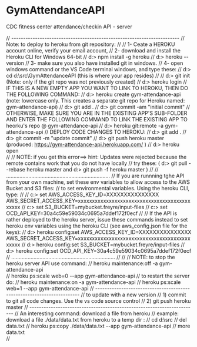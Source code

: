 # GymAttendanceAPI
CDC fitness center attendance/checkin API - server


// -----------------------------------------------------------------------
//  Note:  to deploy to heroku from git repository:
//
//  1- Ceate a HEROKU account online, verify your email account, 
//  2- download and install the Heroku CLI for Windows 64-bit 
//       d:> npm install -g heroku
//       d:> heroku --version
//  3- make sure you also have installed git in windows.
//  4- open windows command or the VS Code terminal windows, and type these:
//  d:> cd d:\src\GymAttendanceAPI  (this is where your app resides)
//
//  d:> git init (Note: only if the git repo was not previously created)
//  d:> heroku login 
// IF THIS IS A NEW EMPTY APP YOU WANT TO LINK TO HEROKU, THEN DO THE FOLLOWING COMMAND:
//       d:> heroku create gym-attendance-api   (note: lowercase only. This creates a separate git repo for Heroku named: gym-attendance-api)
//       d:> git add .
//       d:> git commit -am "initial commit"
// OTHERWISE, MAKE SURE YOU ARE IN THE EXISTING APP'S SUB-FOLDER AND ENTER THE FOLLOWING COMMAND TO LINK THE EXISTING APP TO heorku's repo @ gym-attendance-api
//    d:> heroku git:remote -a gym-attendance-api
// DEPLOY CODE CHANGES TO HEROKU:
//  d:> git add .
//  d:> git commit -m "update commit"
//  d:> git push heroku master     (produced: https://gym-attendance-api.herokuapp.com/ )
//  d:> heroku open  
//
// NOTE: if you get this error==>  hint: Updates were rejected because the remote contains work that you do not have locally
//       try these: ( d:> git pull --rebase heroku master   and   d:> git push -f heroku master ) 
//
// ......................................................................
// If you are runnning tghe API from your own machine, set these env variables to allow access to the AWS Bucket and S3 files:
// to set environmental variables.  Using the heroku CLI, type:
//
//  c:> set AWS_ACCESS_KEY_ID=XXXXXXXXXXXXXXX AWS_SECRET_ACCESS_KEY=xxxxxxxxxxxxxxxxxxxxxxxxxxxxxxxxxxxxxxxxxxxxx
//  c:> set S3_BUCKET=mybucket.freyre/input-files
//  c:> set OCD_API_KEY=30a4c59e59034c0695a7ddef172f0ecf
//
// If the API is rather deployed to the heroku server, issue these commands instead to set heroku env variables using the heroku CLI (see aws_config.json file for the keys):
//  d:> heroku config:set AWS_ACCESS_KEY_ID=XXXXXXXXXXXXXXX AWS_SECRET_ACCESS_KEY=xxxxxxxxxxxxxxxxxxxxxxxxxxxxxxxxxxxxxxxxxxxxx
//  d:> heroku config:set S3_BUCKET=mybucket.freyre/input-files
//  d:> heroku config:set OCD_API_KEY=30a4c59e59034c0695a7ddef172f0ecf
// ......................................................................
//
//
//  NOTE: to stop the heroku server API use command:
//   heroku maintenance:off -a gym-attendance-api       
//   heroku ps:scale web=0 --app gym-attendance-api 
//  to restart the server do:
//   heroku maintenance:on -a gym-attendance-api 
//   heroku ps:scale web=1 --app gym-attendance-api 
// -----------------------------------------------------------------------
//  to update with a new version 
//    1) commit to git all code changes.  Use the vs code source control
//    2) git push heroku master 
// -----------------------------------------------------------------------
//  An interesting command: download a file from heroku 
//    example: download a file ./data/data.txt from heroku to a temp dir :
//    cd d:\src
//    del data.txt
//    heroku ps:copy ./data/data.txt --app gym-attendance-api
//    more data.txt  
//

